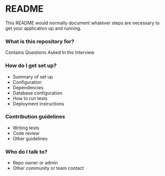 # README #

This README would normally document whatever steps are necessary to get your application up and running.

### What is this repository for? ###
Contains Questions Asked In the Interview

### How do I get set up? ###

* Summary of set up
* Configuration
* Dependencies
* Database configuration
* How to run tests
* Deployment instructions

### Contribution guidelines ###

* Writing tests
* Code review
* Other guidelines

### Who do I talk to? ###

* Repo owner or admin
* Other community or team contact